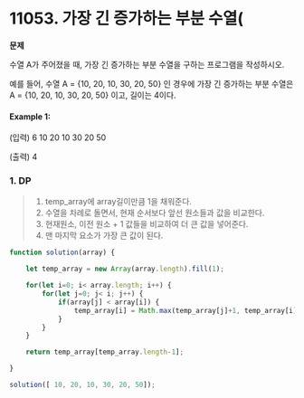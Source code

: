 # 11053. 가장 긴 증가하는 부분 수열(




**문제**  

수열 A가 주어졌을 때, 가장 긴 증가하는 부분 수열을 구하는 프로그램을 작성하시오.

예를 들어, 수열 A = {10, 20, 10, 30, 20, 50} 인 경우에 가장 긴 증가하는 부분 수열은 A = {10, 20, 10, 30, 20, 50} 이고, 길이는 4이다.


#### Example 1:

(입력)
6
10 20 10 30 20 50

(출력)
4

### 1. DP
> 1. temp_array에 array길이만큼 1을 채워준다.
> 2. 수열을 차례로 돌면서, 현재 순서보다 앞선 원소들과 값을 비교한다.
> 3. 현재원소, 이전 원소 + 1 값들을 비교하여 더 큰 값을 넣어준다.
> 4. 맨 마지막 요소가 가장 큰 값이 된다.

~~~javascript
function solution(array) {

    let temp_array = new Array(array.length).fill(1);

    for(let i=0; i< array.length; i++) {
        for(let j=0; j< i; j++) {
            if(array[j] < array[i]) {
                temp_array[i] = Math.max(temp_array[j]+1, temp_array[i]);
            }
        }
    }

    return temp_array[temp_array.length-1];

}

solution([ 10, 20, 10, 30, 20, 50]);
~~~
